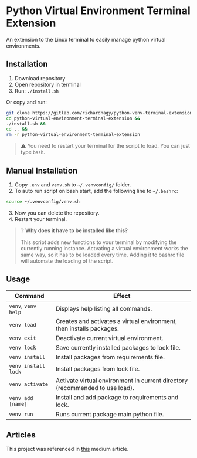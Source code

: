 # Python Virtual Environment Terminal Extension

An extension to the Linux terminal to easily manage python virtual environments.

## Installation

1. Download repository
2. Open repository in terminal
3. Run: `./install.sh`

Or copy and run:

```bash
git clone https://gitlab.com/richardnagy/python-venv-terminal-extension &&
cd python-virtual-environment-terminal-extension &&
./install.sh &&
cd .. &&
rm -r python-virtual-environment-terminal-extension
```

> ⚠️ You need to restart your terminal for the script to load. You can just type `bash`.

## Manual Installation

1. Copy `.env` and `venv.sh` to `~/.venvconfig/` folder.
2. To auto run script on bash start, add the following line to `~/.bashrc`:

```bash
source ~/.venvconfig/venv.sh
```

3. Now you can delete the repository.
4. Restart your terminal.

> ❔ **Why does it have to be installed like this?**
>
> This script adds new functions to your terminal by modifying the currently running instance.
> Actvating a virtual environment works the same way, so it has to be loaded every time.
> Adding it to bashrc file will automate the loading of the script.

## Usage

|Command|Effect|
|---|---|
|`venv`, `venv help`|Displays help listing all commands.|
|`venv load`|Creates and activates a virtual environment, then installs packages.|
|`venv exit`|Deactivate current virtual environment.|
|`venv lock`|Save currently installed packages to lock file.|
|`venv install`|Install packages from requirements file.|
|`venv install lock`|Install packages from lock file.|
|`venv activate`|Activate virtual environment in current directory (recommended to use load).|
|`venv add [name]`|Install and add package to requirements and lock.|
|`venv run`|Runs current package main python file.|


## Articles

This project was referenced in [this](https://richard-nagy.medium.com/using-python-virtual-environment-comfortably-7d0348597829) medium article.
